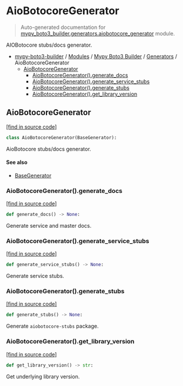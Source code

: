 # AioBotocoreGenerator

> Auto-generated documentation for [mypy_boto3_builder.generators.aiobotocore_generator](https://github.com/vemel/mypy_boto3_builder/blob/master/mypy_boto3_builder/generators/aiobotocore_generator.py) module.

AIOBotocore stubs/docs generator.

- [mypy-boto3-builder](../../README.md#mypy_boto3_builder) / [Modules](../../MODULES.md#mypy-boto3-builder-modules) / [Mypy Boto3 Builder](../index.md#mypy-boto3-builder) / [Generators](index.md#generators) / AioBotocoreGenerator
    - [AioBotocoreGenerator](#aiobotocoregenerator)
        - [AioBotocoreGenerator().generate_docs](#aiobotocoregeneratorgenerate_docs)
        - [AioBotocoreGenerator().generate_service_stubs](#aiobotocoregeneratorgenerate_service_stubs)
        - [AioBotocoreGenerator().generate_stubs](#aiobotocoregeneratorgenerate_stubs)
        - [AioBotocoreGenerator().get_library_version](#aiobotocoregeneratorget_library_version)

## AioBotocoreGenerator

[[find in source code]](https://github.com/vemel/mypy_boto3_builder/blob/master/mypy_boto3_builder/generators/aiobotocore_generator.py#L19)

```python
class AioBotocoreGenerator(BaseGenerator):
```

AioBotocore stubs/docs generator.

#### See also

- [BaseGenerator](base_generator.md#basegenerator)

### AioBotocoreGenerator().generate_docs

[[find in source code]](https://github.com/vemel/mypy_boto3_builder/blob/master/mypy_boto3_builder/generators/aiobotocore_generator.py#L97)

```python
def generate_docs() -> None:
```

Generate service and master docs.

### AioBotocoreGenerator().generate_service_stubs

[[find in source code]](https://github.com/vemel/mypy_boto3_builder/blob/master/mypy_boto3_builder/generators/aiobotocore_generator.py#L69)

```python
def generate_service_stubs() -> None:
```

Generate service stubs.

### AioBotocoreGenerator().generate_stubs

[[find in source code]](https://github.com/vemel/mypy_boto3_builder/blob/master/mypy_boto3_builder/generators/aiobotocore_generator.py#L30)

```python
def generate_stubs() -> None:
```

Generate `aiobotocore-stubs` package.

### AioBotocoreGenerator().get_library_version

[[find in source code]](https://github.com/vemel/mypy_boto3_builder/blob/master/mypy_boto3_builder/generators/aiobotocore_generator.py#L24)

```python
def get_library_version() -> str:
```

Get underlying library version.
